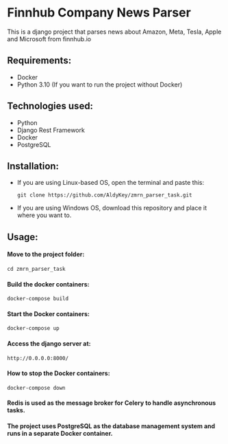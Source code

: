 # Finnhub Company News Parser

This is a django project that parses news about Amazon, Meta, Tesla, Apple and Microsoft from finnhub.io

## Requirements: ##
- Docker
- Python 3.10 (If you want to run the project without Docker)

## Technologies used: ##
- Python
- Django Rest Framework
- Docker
- PostgreSQL

## Installation: ##
- If you are using Linux-based OS, open the terminal and paste this:

  ```
  git clone https://github.com/AldyKey/zmrn_parser_task.git
  ```
- If you are using Windows OS, download this repository and place it where you want to.
  
## Usage: ##
#### Move to the project folder: ####

  ```
  cd zmrn_parser_task
  ```
#### Build the docker containers: ####

  ```
  docker-compose build
  ```
#### Start the Docker containers: ####

  ```
  docker-compose up
  ```
#### Access the django server at: ####

  ```
  http://0.0.0.0:8000/
  ```
#### How to stop the Docker containers: ####

  ```
  docker-compose down
  ```
#### Redis is used as the message broker for Celery to handle asynchronous tasks. ####


#### The project uses PostgreSQL as the database management system and runs in a separate Docker container. ####
